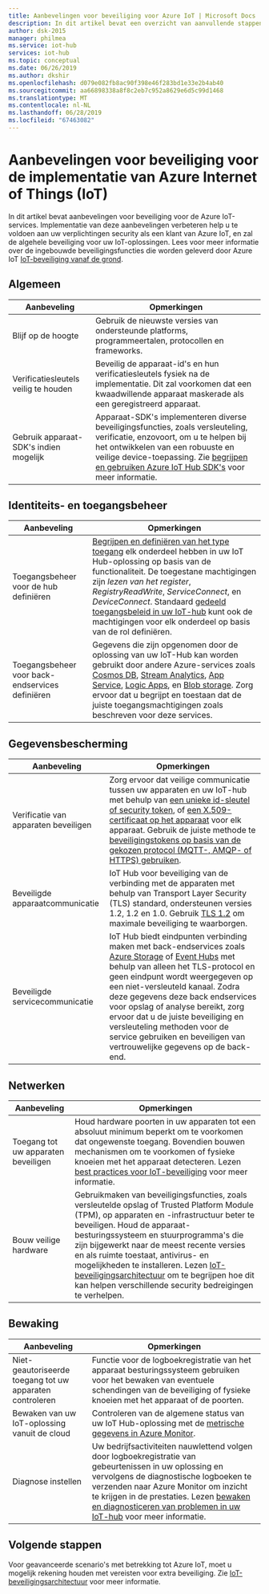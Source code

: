 ```yaml
---
title: Aanbevelingen voor beveiliging voor Azure IoT | Microsoft Docs
description: In dit artikel bevat een overzicht van aanvullende stappen uit om te zorgen voor beveiliging in uw Azure IoT Hub-oplossing.
author: dsk-2015
manager: philmea
ms.service: iot-hub
services: iot-hub
ms.topic: conceptual
ms.date: 06/26/2019
ms.author: dkshir
ms.openlocfilehash: d079e082fb8ac90f398e46f283bd1e33e2b4ab40
ms.sourcegitcommit: aa66898338a8f8c2eb7c952a8629e6d5c99d1468
ms.translationtype: MT
ms.contentlocale: nl-NL
ms.lasthandoff: 06/28/2019
ms.locfileid: "67463082"
---
```

# <a name="security-recommendations-for-azure-internet-of-things-iot-deployment"></a>Aanbevelingen voor beveiliging voor de implementatie van Azure Internet of Things (IoT)

In dit artikel bevat aanbevelingen voor beveiliging voor de Azure IoT-services. Implementatie van deze aanbevelingen verbeteren help u te voldoen aan uw verplichtingen security als een klant van Azure IoT, en zal de algehele beveiliging voor uw IoT-oplossingen. Lees voor meer informatie over de ingebouwde beveiligingsfuncties die worden geleverd door Azure IoT [IoT-beveiliging vanaf de grond](iot-security-ground-up.md).

## <a name="general"></a>Algemeen

| Aanbeveling | Opmerkingen |
|-|-|
| Blijf op de hoogte | Gebruik de nieuwste versies van ondersteunde platforms, programmeertalen, protocollen en frameworks. |
| Verificatiesleutels veilig te houden | Beveilig de apparaat-id's en hun verificatiesleutels fysiek na de implementatie. Dit zal voorkomen dat een kwaadwillende apparaat maskerade als een geregistreerd apparaat. |
| Gebruik apparaat-SDK's indien mogelijk | Apparaat-SDK's implementeren diverse beveiligingsfuncties, zoals versleuteling, verificatie, enzovoort, om u te helpen bij het ontwikkelen van een robuuste en veilige device-toepassing. Zie [begrijpen en gebruiken Azure IoT Hub SDK's](https://docs.microsoft.com/azure/iot-hub/iot-hub-devguide-sdks) voor meer informatie. |


## <a name="identity-and-access-management"></a>Identiteits- en toegangsbeheer

| Aanbeveling | Opmerkingen |
|-|-|
| Toegangsbeheer voor de hub definiëren | [Begrijpen en definiëren van het type toegang](iot-security-deployment.md#securing-the-cloud) elk onderdeel hebben in uw IoT Hub-oplossing op basis van de functionaliteit. De toegestane machtigingen zijn *lezen van het register*, *RegistryReadWrite*, *ServiceConnect*, en *DeviceConnect*. Standaard [gedeeld toegangsbeleid in uw IoT-hub](https://docs.microsoft.com/azure/iot-hub/iot-hub-devguide-security#access-control-and-permissions) kunt ook de machtigingen voor elk onderdeel op basis van de rol definiëren. |
| Toegangsbeheer voor back-endservices definiëren | Gegevens die zijn opgenomen door de oplossing van uw IoT-Hub kan worden gebruikt door andere Azure-services zoals [Cosmos DB](https://docs.microsoft.com/azure/cosmos-db/), [Stream Analytics](https://docs.microsoft.com/azure/stream-analytics/), [App Service](https://docs.microsoft.com/azure/app-service/), [Logic Apps](https://docs.microsoft.com/azure/logic-apps/), en [Blob storage](https://docs.microsoft.com/azure/storage/blobs/storage-blobs-introduction). Zorg ervoor dat u begrijpt en toestaan dat de juiste toegangsmachtigingen zoals beschreven voor deze services. |


## <a name="data-protection"></a>Gegevensbescherming

| Aanbeveling | Opmerkingen |
|-|-|
| Verificatie van apparaten beveiligen | Zorg ervoor dat veilige communicatie tussen uw apparaten en uw IoT-hub met behulp van [een unieke id-sleutel of security token](iot-security-deployment.md#iot-hub-security-tokens), of [een X.509-certificaat op het apparaat](iot-security-deployment.md#x509-certificate-based-device-authentication) voor elk apparaat. Gebruik de juiste methode te [beveiligingstokens op basis van de gekozen protocol (MQTT-, AMQP- of HTTPS) gebruiken](https://docs.microsoft.com/azure/iot-hub/iot-hub-devguide-security). |
| Beveiligde apparaatcommunicatie | IoT Hub voor beveiliging van de verbinding met de apparaten met behulp van Transport Layer Security (TLS) standard, ondersteunen versies 1.2, 1.2 en 1.0. Gebruik [TLS 1.2](https://tools.ietf.org/html/rfc5246) om maximale beveiliging te waarborgen. |
| Beveiligde servicecommunicatie | IoT Hub biedt eindpunten verbinding maken met back-endservices zoals [Azure Storage](/azure/storage/) of [Event Hubs](/azure/event-hubs) met behulp van alleen het TLS-protocol en geen eindpunt wordt weergegeven op een niet-versleuteld kanaal. Zodra deze gegevens deze back endservices voor opslag of analyse bereikt, zorg ervoor dat u de juiste beveiliging en versleuteling methoden voor de service gebruiken en beveiligen van vertrouwelijke gegevens op de back-end. |


## <a name="networking"></a>Netwerken

| Aanbeveling | Opmerkingen |
|-|-|
| Toegang tot uw apparaten beveiligen | Houd hardware poorten in uw apparaten tot een absoluut minimum beperkt om te voorkomen dat ongewenste toegang. Bovendien bouwen mechanismen om te voorkomen of fysieke knoeien met het apparaat detecteren. Lezen [best practices voor IoT-beveiliging](iot-security-best-practices.md) voor meer informatie. |
| Bouw veilige hardware | Gebruikmaken van beveiligingsfuncties, zoals versleutelde opslag of Trusted Platform Module (TPM), op apparaten en -infrastructuur beter te beveiligen. Houd de apparaat-besturingssysteem en stuurprogramma's die zijn bijgewerkt naar de meest recente versies en als ruimte toestaat, antivirus- en mogelijkheden te installeren. Lezen [IoT-beveiligingsarchitectuur](iot-security-architecture.md) om te begrijpen hoe dit kan helpen verschillende security bedreigingen te verhelpen. |


## <a name="monitoring"></a>Bewaking

| Aanbeveling | Opmerkingen |
|-|-|
| Niet-geautoriseerde toegang tot uw apparaten controleren |  Functie voor de logboekregistratie van het apparaat besturingssysteem gebruiken voor het bewaken van eventuele schendingen van de beveiliging of fysieke knoeien met het apparaat of de poorten. |
| Bewaken van uw IoT-oplossing vanuit de cloud | Controleren van de algemene status van uw IoT Hub-oplossing met de [metrische gegevens in Azure Monitor](https://docs.microsoft.com/azure/iot-hub/iot-hub-metrics). |
| Diagnose instellen | Uw bedrijfsactiviteiten nauwlettend volgen door logboekregistratie van gebeurtenissen in uw oplossing en vervolgens de diagnostische logboeken te verzenden naar Azure Monitor om inzicht te krijgen in de prestaties. Lezen [bewaken en diagnosticeren van problemen in uw IoT-hub](https://docs.microsoft.com/azure/iot-hub/iot-hub-monitor-resource-health) voor meer informatie. |

## <a name="next-steps"></a>Volgende stappen

Voor geavanceerde scenario's met betrekking tot Azure IoT, moet u mogelijk rekening houden met vereisten voor extra beveiliging. Zie [IoT-beveiligingsarchitectuur](iot-security-architecture.md) voor meer informatie.

